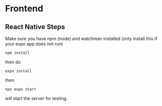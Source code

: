 # Frontend
## React Native Steps

Make sure you have npm (node) and watchman installed (only install this if your expo app does not run)

```
npm install
```

then do

```
expo install
```

then

```
npx expo start
```

will start the server for testing.